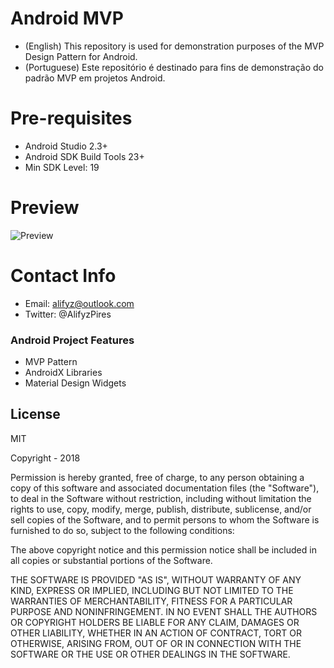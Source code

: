 # Android MVP 

* (English) This repository is used for demonstration purposes of the MVP Design Pattern for Android. 
* (Portuguese) Este repositório é destinado para fins de demonstração do padrão MVP em projetos Android. 

# Pre-requisites

  - Android Studio 2.3+
  - Android SDK Build Tools 23+
  - Min SDK Level: 19
 
# Preview
![Preview](http://i65.tinypic.com/1235hjl.png)

# Contact Info

- Email: alifyz@outlook.com
- Twitter: @AlifyzPires

### Android Project Features

- MVP Pattern
- AndroidX Libraries
- Material Design Widgets


License
----

MIT

Copyright - 2018

Permission is hereby granted, free of charge, to any person obtaining a copy of this software and associated documentation files (the "Software"), to deal in the Software without restriction, including without limitation the rights to use, copy, modify, merge, publish, distribute, sublicense, and/or sell copies of the Software, and to permit persons to whom the Software is furnished to do so, subject to the following conditions:

The above copyright notice and this permission notice shall be included in all copies or substantial portions of the Software.

THE SOFTWARE IS PROVIDED "AS IS", WITHOUT WARRANTY OF ANY KIND, EXPRESS OR IMPLIED, INCLUDING BUT NOT LIMITED TO THE WARRANTIES OF MERCHANTABILITY, FITNESS FOR A PARTICULAR PURPOSE AND NONINFRINGEMENT. IN NO EVENT SHALL THE AUTHORS OR COPYRIGHT HOLDERS BE LIABLE FOR ANY CLAIM, DAMAGES OR OTHER LIABILITY, WHETHER IN AN ACTION OF CONTRACT, TORT OR OTHERWISE, ARISING FROM, OUT OF OR IN CONNECTION WITH THE SOFTWARE OR THE USE OR OTHER DEALINGS IN THE SOFTWARE.

